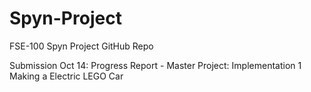 # Spyn-Project
FSE-100 Spyn Project GitHub Repo

Submission Oct 14: Progress Report - Master Project: Implementation 1
Making a Electric LEGO Car
